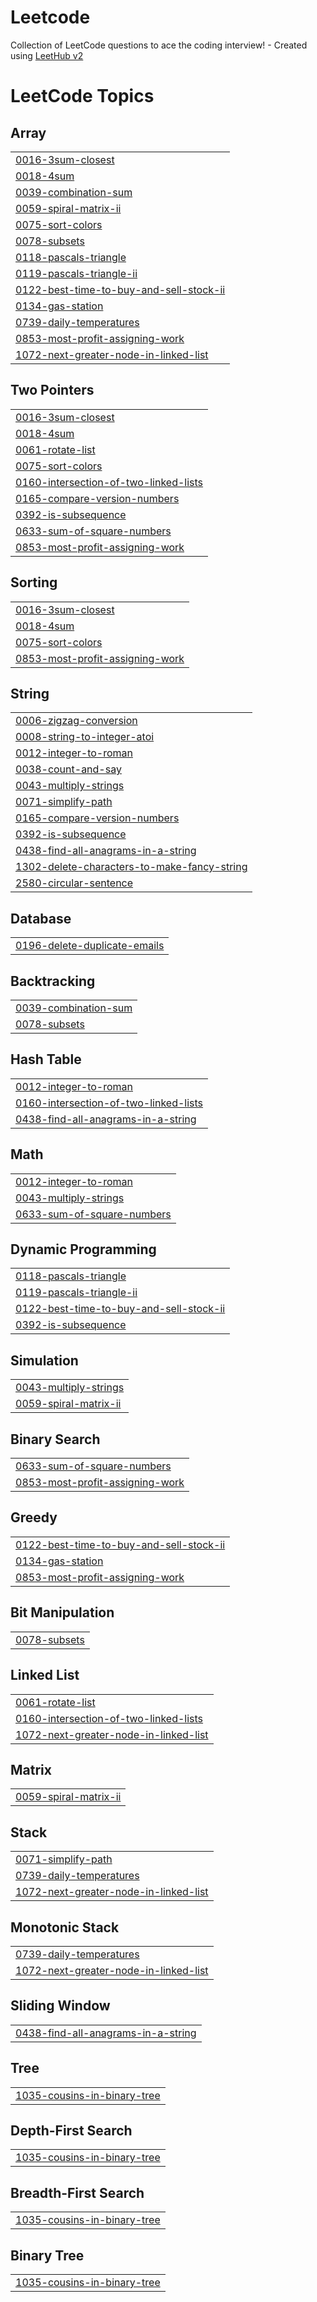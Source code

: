 # Leetcode
Collection of LeetCode questions to ace the coding interview! - Created using [LeetHub v2](https://github.com/arunbhardwaj/LeetHub-2.0)

<!---LeetCode Topics Start-->
# LeetCode Topics
## Array
|  |
| ------- |
| [0016-3sum-closest](https://github.com/NIrajan-15/Leetcode/tree/master/0016-3sum-closest) |
| [0018-4sum](https://github.com/NIrajan-15/Leetcode/tree/master/0018-4sum) |
| [0039-combination-sum](https://github.com/NIrajan-15/Leetcode/tree/master/0039-combination-sum) |
| [0059-spiral-matrix-ii](https://github.com/NIrajan-15/Leetcode/tree/master/0059-spiral-matrix-ii) |
| [0075-sort-colors](https://github.com/NIrajan-15/Leetcode/tree/master/0075-sort-colors) |
| [0078-subsets](https://github.com/NIrajan-15/Leetcode/tree/master/0078-subsets) |
| [0118-pascals-triangle](https://github.com/NIrajan-15/Leetcode/tree/master/0118-pascals-triangle) |
| [0119-pascals-triangle-ii](https://github.com/NIrajan-15/Leetcode/tree/master/0119-pascals-triangle-ii) |
| [0122-best-time-to-buy-and-sell-stock-ii](https://github.com/NIrajan-15/Leetcode/tree/master/0122-best-time-to-buy-and-sell-stock-ii) |
| [0134-gas-station](https://github.com/NIrajan-15/Leetcode/tree/master/0134-gas-station) |
| [0739-daily-temperatures](https://github.com/NIrajan-15/Leetcode/tree/master/0739-daily-temperatures) |
| [0853-most-profit-assigning-work](https://github.com/NIrajan-15/Leetcode/tree/master/0853-most-profit-assigning-work) |
| [1072-next-greater-node-in-linked-list](https://github.com/NIrajan-15/Leetcode/tree/master/1072-next-greater-node-in-linked-list) |
## Two Pointers
|  |
| ------- |
| [0016-3sum-closest](https://github.com/NIrajan-15/Leetcode/tree/master/0016-3sum-closest) |
| [0018-4sum](https://github.com/NIrajan-15/Leetcode/tree/master/0018-4sum) |
| [0061-rotate-list](https://github.com/NIrajan-15/Leetcode/tree/master/0061-rotate-list) |
| [0075-sort-colors](https://github.com/NIrajan-15/Leetcode/tree/master/0075-sort-colors) |
| [0160-intersection-of-two-linked-lists](https://github.com/NIrajan-15/Leetcode/tree/master/0160-intersection-of-two-linked-lists) |
| [0165-compare-version-numbers](https://github.com/NIrajan-15/Leetcode/tree/master/0165-compare-version-numbers) |
| [0392-is-subsequence](https://github.com/NIrajan-15/Leetcode/tree/master/0392-is-subsequence) |
| [0633-sum-of-square-numbers](https://github.com/NIrajan-15/Leetcode/tree/master/0633-sum-of-square-numbers) |
| [0853-most-profit-assigning-work](https://github.com/NIrajan-15/Leetcode/tree/master/0853-most-profit-assigning-work) |
## Sorting
|  |
| ------- |
| [0016-3sum-closest](https://github.com/NIrajan-15/Leetcode/tree/master/0016-3sum-closest) |
| [0018-4sum](https://github.com/NIrajan-15/Leetcode/tree/master/0018-4sum) |
| [0075-sort-colors](https://github.com/NIrajan-15/Leetcode/tree/master/0075-sort-colors) |
| [0853-most-profit-assigning-work](https://github.com/NIrajan-15/Leetcode/tree/master/0853-most-profit-assigning-work) |
## String
|  |
| ------- |
| [0006-zigzag-conversion](https://github.com/NIrajan-15/Leetcode/tree/master/0006-zigzag-conversion) |
| [0008-string-to-integer-atoi](https://github.com/NIrajan-15/Leetcode/tree/master/0008-string-to-integer-atoi) |
| [0012-integer-to-roman](https://github.com/NIrajan-15/Leetcode/tree/master/0012-integer-to-roman) |
| [0038-count-and-say](https://github.com/NIrajan-15/Leetcode/tree/master/0038-count-and-say) |
| [0043-multiply-strings](https://github.com/NIrajan-15/Leetcode/tree/master/0043-multiply-strings) |
| [0071-simplify-path](https://github.com/NIrajan-15/Leetcode/tree/master/0071-simplify-path) |
| [0165-compare-version-numbers](https://github.com/NIrajan-15/Leetcode/tree/master/0165-compare-version-numbers) |
| [0392-is-subsequence](https://github.com/NIrajan-15/Leetcode/tree/master/0392-is-subsequence) |
| [0438-find-all-anagrams-in-a-string](https://github.com/NIrajan-15/Leetcode/tree/master/0438-find-all-anagrams-in-a-string) |
| [1302-delete-characters-to-make-fancy-string](https://github.com/NIrajan-15/Leetcode/tree/master/1302-delete-characters-to-make-fancy-string) |
| [2580-circular-sentence](https://github.com/NIrajan-15/Leetcode/tree/master/2580-circular-sentence) |
## Database
|  |
| ------- |
| [0196-delete-duplicate-emails](https://github.com/NIrajan-15/Leetcode/tree/master/0196-delete-duplicate-emails) |
## Backtracking
|  |
| ------- |
| [0039-combination-sum](https://github.com/NIrajan-15/Leetcode/tree/master/0039-combination-sum) |
| [0078-subsets](https://github.com/NIrajan-15/Leetcode/tree/master/0078-subsets) |
## Hash Table
|  |
| ------- |
| [0012-integer-to-roman](https://github.com/NIrajan-15/Leetcode/tree/master/0012-integer-to-roman) |
| [0160-intersection-of-two-linked-lists](https://github.com/NIrajan-15/Leetcode/tree/master/0160-intersection-of-two-linked-lists) |
| [0438-find-all-anagrams-in-a-string](https://github.com/NIrajan-15/Leetcode/tree/master/0438-find-all-anagrams-in-a-string) |
## Math
|  |
| ------- |
| [0012-integer-to-roman](https://github.com/NIrajan-15/Leetcode/tree/master/0012-integer-to-roman) |
| [0043-multiply-strings](https://github.com/NIrajan-15/Leetcode/tree/master/0043-multiply-strings) |
| [0633-sum-of-square-numbers](https://github.com/NIrajan-15/Leetcode/tree/master/0633-sum-of-square-numbers) |
## Dynamic Programming
|  |
| ------- |
| [0118-pascals-triangle](https://github.com/NIrajan-15/Leetcode/tree/master/0118-pascals-triangle) |
| [0119-pascals-triangle-ii](https://github.com/NIrajan-15/Leetcode/tree/master/0119-pascals-triangle-ii) |
| [0122-best-time-to-buy-and-sell-stock-ii](https://github.com/NIrajan-15/Leetcode/tree/master/0122-best-time-to-buy-and-sell-stock-ii) |
| [0392-is-subsequence](https://github.com/NIrajan-15/Leetcode/tree/master/0392-is-subsequence) |
## Simulation
|  |
| ------- |
| [0043-multiply-strings](https://github.com/NIrajan-15/Leetcode/tree/master/0043-multiply-strings) |
| [0059-spiral-matrix-ii](https://github.com/NIrajan-15/Leetcode/tree/master/0059-spiral-matrix-ii) |
## Binary Search
|  |
| ------- |
| [0633-sum-of-square-numbers](https://github.com/NIrajan-15/Leetcode/tree/master/0633-sum-of-square-numbers) |
| [0853-most-profit-assigning-work](https://github.com/NIrajan-15/Leetcode/tree/master/0853-most-profit-assigning-work) |
## Greedy
|  |
| ------- |
| [0122-best-time-to-buy-and-sell-stock-ii](https://github.com/NIrajan-15/Leetcode/tree/master/0122-best-time-to-buy-and-sell-stock-ii) |
| [0134-gas-station](https://github.com/NIrajan-15/Leetcode/tree/master/0134-gas-station) |
| [0853-most-profit-assigning-work](https://github.com/NIrajan-15/Leetcode/tree/master/0853-most-profit-assigning-work) |
## Bit Manipulation
|  |
| ------- |
| [0078-subsets](https://github.com/NIrajan-15/Leetcode/tree/master/0078-subsets) |
## Linked List
|  |
| ------- |
| [0061-rotate-list](https://github.com/NIrajan-15/Leetcode/tree/master/0061-rotate-list) |
| [0160-intersection-of-two-linked-lists](https://github.com/NIrajan-15/Leetcode/tree/master/0160-intersection-of-two-linked-lists) |
| [1072-next-greater-node-in-linked-list](https://github.com/NIrajan-15/Leetcode/tree/master/1072-next-greater-node-in-linked-list) |
## Matrix
|  |
| ------- |
| [0059-spiral-matrix-ii](https://github.com/NIrajan-15/Leetcode/tree/master/0059-spiral-matrix-ii) |
## Stack
|  |
| ------- |
| [0071-simplify-path](https://github.com/NIrajan-15/Leetcode/tree/master/0071-simplify-path) |
| [0739-daily-temperatures](https://github.com/NIrajan-15/Leetcode/tree/master/0739-daily-temperatures) |
| [1072-next-greater-node-in-linked-list](https://github.com/NIrajan-15/Leetcode/tree/master/1072-next-greater-node-in-linked-list) |
## Monotonic Stack
|  |
| ------- |
| [0739-daily-temperatures](https://github.com/NIrajan-15/Leetcode/tree/master/0739-daily-temperatures) |
| [1072-next-greater-node-in-linked-list](https://github.com/NIrajan-15/Leetcode/tree/master/1072-next-greater-node-in-linked-list) |
## Sliding Window
|  |
| ------- |
| [0438-find-all-anagrams-in-a-string](https://github.com/NIrajan-15/Leetcode/tree/master/0438-find-all-anagrams-in-a-string) |
## Tree
|  |
| ------- |
| [1035-cousins-in-binary-tree](https://github.com/NIrajan-15/Leetcode/tree/master/1035-cousins-in-binary-tree) |
## Depth-First Search
|  |
| ------- |
| [1035-cousins-in-binary-tree](https://github.com/NIrajan-15/Leetcode/tree/master/1035-cousins-in-binary-tree) |
## Breadth-First Search
|  |
| ------- |
| [1035-cousins-in-binary-tree](https://github.com/NIrajan-15/Leetcode/tree/master/1035-cousins-in-binary-tree) |
## Binary Tree
|  |
| ------- |
| [1035-cousins-in-binary-tree](https://github.com/NIrajan-15/Leetcode/tree/master/1035-cousins-in-binary-tree) |
<!---LeetCode Topics End-->